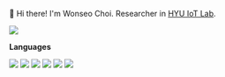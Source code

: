 👋 Hi there! I'm Wonseo Choi. Researcher in [HYU IoT Lab](https://hokeun.github.io/research/).

<a href="https://wonseo-c.github.io/about/" target="_blank"><img src="https://img.shields.io/badge/About me in my Blog-181717?style=for-the-badge&logo=GitHub&logoColor=white"/></a>


**Languages**

<img src="https://img.shields.io/badge/Java-007396?style=flat-square&logo=Java&logoColor=white"/> <img src="https://img.shields.io/badge/C++-00599C?style=flat-square&logo=cplusplus&logoColor=white"/> <img src="https://img.shields.io/badge/TypeScript-3178C6?style=flat-square&logo=TypeScript&logoColor=white"/>
<img src="https://img.shields.io/badge/Python-3776AB?style=flat-square&logo=Python&logoColor=white"/> <img src="https://img.shields.io/badge/Pytorch-EE4C2C?style=flat-square&logo=Pytorch&logoColor=white"/> <img src="https://img.shields.io/badge/TensorFlow-FF6F00?style=flat-square&logo=TensorFlow&logoColor=white"/>
